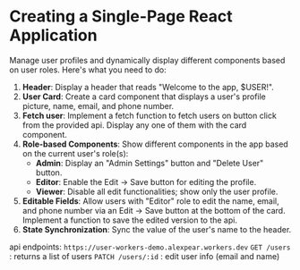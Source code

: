 # Creating a Single-Page React Application
Manage user profiles and dynamically display different components based on user roles. Here's what you need to do:


1. **Header**: Display a header that reads "Welcome to the app, \$USER!".
2. **User Card**: Create a card component that displays a user's profile picture, name, email, and phone number.
3. **Fetch user**: Implement a fetch function to fetch users on button click from the provided api. Display any one of them with the card component.
4. **Role-based Components**: Show different components in the app based on the current user's role(s):
   - **Admin**: Display an "Admin Settings" button and "Delete User" button.
   - **Editor**: Enable the Edit -> Save button for editing the profile.
   - **Viewer**: Disable all edit functionalities; show only the user profile.
5. **Editable Fields**: Allow users with "Editor" role to edit the name, email, and phone number via an Edit -> Save button at the bottom of the card. Implement a function to save the edited version to the api.
6. **State Synchronization**: Sync the value of the user's name to the header.

api endpoints:
`https://user-workers-demo.alexpear.workers.dev`
`GET /users` : returns a list of users
`PATCH /users/:id` : edit user info (email and name)
